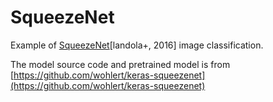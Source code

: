# SqueezeNet

Example of [SqueezeNet](https://arxiv.org/abs/1602.07360)[landola+, 2016] image classification.

The model source code and pretrained model is from [https://github.com/wohlert/keras-squeezenet](https://github.com/wohlert/keras-squeezenet)